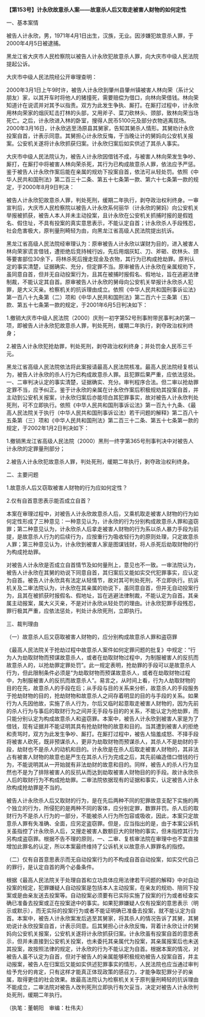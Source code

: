 **【第153号】计永欣故意杀人案——故意杀人后又取走被害人财物的如何定性**

一、基本案情

被告人计永欣，男，1971年4月1日出生，汉族，无业。因涉嫌犯故意杀人罪，于2000年4月5日被逮捕。

黑龙江省大庆市人民检察院以被告人计永欣犯故意杀人罪，向大庆市中级人民法院提起公诉。

大庆市中级人民法院经公开审理查明：

2000年3月1日上午9时许，被告人计永欣到肇州县肇州镇被害人林向荣（系计父朋友）家，以其开车时将他人的猪撞死，需要赔偿为借口，向林向荣借钱。林向荣知道计在说谎并对其予以指责。双方为此发生争执、厮打。在厮打过程中，计永欣用林向荣家的烟灰缸击打林的头部，又用斧子、菜刀砍林头、颈部，致林向荣当场死亡。之后，计永欣进入林的卧室，搜得人民币5100元及部分衣物逃离现场。2000年3月16日，计永欣逃至汤原县其舅家，告知其舅杀人情形。其舅劝计永欣投案自首，计表示同意。其舅担心计永欣反悔，于当晚让计的舅妈向公安机关报案。公安机关遂将计永欣抓获归案。计永欣归案后如实供述了其杀人事实。

大庆市中级人民法院认为，被告人计永欣因借钱不成，与被害人林向荣发生争吵、厮打，在厮打中将被害人林向荣杀死，其行为已构成故意杀人罪，依法应予严惩。鉴于被告人计永欣作案后能在亲属的规劝下投案自首，依法可从轻处罚。依照《中华人民共和国刑法》第二百三十二条、第五十七条第一款、第六十七条第一款的规定，于2000年8月9日判决：

被告人计永欣犯故意杀人罪，判处死刑，缓期二年执行，剥夺政治权利终身。一审宣判后，大庆市人民检察院以被告人计永欣系何丽华（计永欣的舅妈）向公安机关举报被抓获，被告人本人并未主动投案，且计永欣在公安机关抓捕时报的是假姓名、假住址，不具有投案的真实意思表示，不能认定自首；计永欣杀人手段残忍，社会危害极大，原判量刑畸轻为由，向黑龙江省高级人民法院提出抗诉。

黑龙江省高级人民法院经审理认为：原审被告人计永欣以谋财为目的，进入被害人林向荣家谎言借钱，遭拒绝后竞持械行凶，先后用烟灰缸、刀、斧砸、砍林头、颈等要害部位30余下，将林杀死后搜走现金及衣物，其行为已构成抢劫罪。原判认定的事实清楚，证据确实、充分，但定罪不当。原审被告人计永欣在亲属规劝下，虽同意自首，但并无自动投案行为，且其在被捕时报假名、假地址，旨在逃避法律制裁，不能认定其自首。原审被告人计永欣的舅母向公安机关举报计永欣杀人犯罪，是大义灭亲。检察机关的抗诉理由成立。依照《中华人民共和国刑事诉讼法》第一百八十九条第（二）项和《中华人民共和国刑法》第二百六十三条第（五）款、第五十七条第一款的规定，于2001年6月5日判决如下：

1.撤销大庆市中级人民法院（2000）庆刑一初字第52号刑事附带民事判决的第一项，即被告人计永欣犯故意杀人罪，判处死刑，缓期二年执行，剥夺政治权利终身；

2.被告人计永欣犯抢劫罪，判处死刑，剥夺政治权利终身；并处罚金人民币三千元。

黑龙江省高级人民法院依法将此案报请最高人民法院核准。最高人民法院经复核认为，被告人计永欣的杀人行为已构成故意杀人罪。且犯罪后果严重，应依法惩处。一、二审判决认定的事实清楚，证据确实、充分。审判程序合法。但二审以抢劫罪定罪不当，应予纠正。鉴于计永欣的亲属在计永欣作案后积极规劝其投案自首，并主动到公安机关报案，计永欣归案后亦能坦白其犯罪事实，故对被告人计永欣判处死刑，可不立即执行。依照《中华人民共和国刑事诉讼法》第一百九十九条、《最高人民法院关于执行（中华人民共和国刑事诉讼法）若干问题的解释》第二百八十五条第（三）项和《中华人民共和国刑法》第二百三十二条、第五十七条第一款的规定，于2002年1月2日判决如下：

1.撤销黑龙江省高级人民法院（2000）黑刑一终字第365号刑事判决中对被告人计永欣的定罪量刑部分；

2.被告人计永欣犯故意杀人罪，判处死刑，缓期二年执行，剥夺政治权利终身。

二、主要问题

1.故意杀人后又窃取被害人财物的行为应如何定性？

2.仅有自首意思表示能否成立自首？

本案在审理过程中，对被告人计永欣故意杀人后，又乘机取走被害人财物的行为如何定性形成了三种意见：一种意见认为，计永欣的行为分别构成故意杀人罪和盗窃罪；第二种意见认为，计永欣杀人后拿走被害人财物的行为系以杀人暴力手段为前提，是故意杀人行为的后续行为，应按重行为吸收轻行为的原则处理，只定故意杀人罪；第三种意见认为，计永欣到被害人家是图谋钱财，将人杀死后劫取财物的行为构成抢劫罪。

对被告人计永欣是否成立自首情节及如何量刑上，意见也不一致。一审法院认为，被告人计永欣在其舅的劝说下同意自首，其归案后又能如实交代犯罪事实，应认定为自首。被告人计永欣具有法定从轻情节，故对其可判处死刑，不立即执行。抗诉机关及二审法院认为，计永欣在其亲属的劝说下，虽同意自首，但并无自动投案行为，且其在被抓获时报假名、假地址，旨在逃避法律制裁，不能认定为自首。其亲属主动报案，属大义灭亲，不是对计永欣从轻处罚的理由。计永欣犯罪手段残忍，罪行极其严重，应依法惩处，判处计永欣死刑，立即执行。

三、裁判理由

（一）故意杀人后又窃取被害人财物的，应分别构成故意杀人罪和盗窃罪

《最高人民法院关于抢劫过程中故意杀人案件如何定罪问题的批复》中规定：“行为人为劫取财物而预谋故意杀人，或者在劫取财物过程中，为制服被害人的反抗而故意杀人的，以抢劫罪定罪处罚”。此一规定表明，抢劫罪的手段可以是故意杀人行为，但此限制条件必须是“为劫取财物而预谋故意杀人，或者在劫取财物过程中，为制服被害人的反抗而故意杀人”。易言之，从时间上看，行为人劫取财物的目的在先，故意杀人的手段在后；从手段与目的关系来分析，故意杀人的手段服务于抢劫财物的目的，抢劫财物和故意杀人之间存着明显的目的与手段的关系。如果行为人先因他故，实施了杀人行为，尔后又临时起意取走被害人财物的，因为先前的杀人行为与事后的取财行为之间并无手段与目的的关系，不能认定为抢劫罪，而只能分别认定为构成故意杀人和盗窃罪。本案中，被告人计永欣到被害人家是为了借钱，现有证据并不能证明其具有抢劫财物的故意和目的。当其遭到被害人的拒绝和责骂时，双方为此发生争吵、厮打。在厮打过程中，被告人恼羞成怒、不择手段将被害人砍死，既非预谋杀人，更非为劫取财物而预谋杀人，其杀人不是劫财的手段，劫财也不是杀人的动机和目的。计永欣是在杀人后取走被害人财物的，其非法占有被害人财物的故意也是严生在其杀人行为完成之后，其先前编造借口借钱的行为，不能说明其从一开始就有非法劫财的故意和目的。同样，被告人的杀人行为显然也不是为了排除被害人的反抗从而达到劫取被害人财物目的的手段。故计永欣杀人后的取财行为不构成抢劫罪。二审法院依据现有的证据和事实，认定被告人计永欣构成抢劫罪是不当的。

被告人计永欣杀人后又取财的行为，是在先后两种不同的犯罪故意支配下实施的两个独立的行为，所侵犯的是两种不同的客体，应分别定罪，数罪并罚。杀人后的取财行为不是杀人行为的一部分，不能被杀人行为所包容或吸收，因此，本案只定故意杀人罪有失准确、全面，应另定盗窃罪。但是，应当指出的是，由于本案公诉机关虽指控了计永欣杀人后，又搜走被害人数额巨大的财物的事实，但未指控其行为另构成盗窃罪。根据不告不理的原则，一、二审、复核审法院在审理中也不宜直接增加此罪名的认定，所以本案最终维持了公诉机关以故意杀人罪罪名的指控。

（二）仅有自首意思表示而无自动投案行为的不构成自首自动投案，如实交代自己的罪行，是认定自首的两个必备条件。

根据《最高人民法院关于处理自首和立功具体应用法律若干问题的解释》中对自动投案的规定，犯罪嫌疑人自动投案是包括本人主动投案，在亲友的规劝、陪同下投案或是由亲友送去投案等。自动投案必须要有已实际实施了投案的行为或者经查实确已准备去投案或正在投案途中的事实。如果犯罪嫌疑人仅有投案的意思表示（明示或默示），而无实际的投案行为或者不能证明确已准备去投案，就不能认定为自首。本案中，被告人计永欣案发后逃至其舅家，将其杀人的情况告诉了其舅，其舅劝说计永欣投案自首，计表示同意。后其舅担心计永欣反悔，背着计永欣让计的舅妈向公安机关报案，公安机关遂将计永欣抓获归案。计永欣虽有投案自首的意思表示，但并未直接到公安机关投案，也未委托其亲属代为投案，其亲属报案后也未送其投案，故按照法律的规定，计永欣的行为不能认定为自首。根据本案的情况，对被告人虽不认定为自首，但对于被告人的亲属能够积极规劝被告人投案自首，并主动报案，被告人在归案后又能如实供述犯罪事实的情形，人民法院也应当通过审判给予充分的肯定，只有这样才能真正体现政策的感召力，才能争取犯罪分子的亲属，取得更佳的社会效果。故最高法院认为检察机关关于原判量刑畸轻的抗诉理由不能成立，二审法院对被告人改判死刑立即执行有欠妥当，决定对被告人计永欣判处死刑，缓期二年执行。

（执笔：董朝阳　审编：杜伟夫）